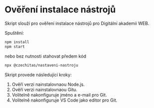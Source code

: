 # Ověření instalace nástrojů

Skript slouží pro ověření instalace nástrojů pro Digitální akademii WEB.

Spuštění:

```bash
npm install
npm start
```

nebo bez nutnosti stahovat předem kód

```bash
npx @czechitas/nastaveni-nastroju
```

Skript provede následující kroky:

1. Ověří verzi nainstalovnaou Node.js.
1. Ověří verzi nainstalovnaou Gitu.
1. Volitelně nakonfiguruje jméno a e-mail pro Git.
1. Volitelně nakonfiguruje VS Code jako editor pro Git.
